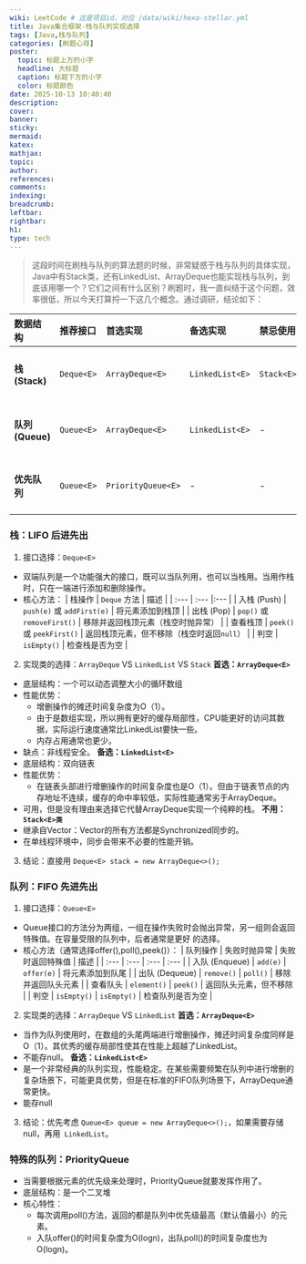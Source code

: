 ```yaml
---
wiki: LeetCode # 这是项目id，对应 /data/wiki/hexo-stellar.yml
title: Java集合框架-栈与队列实现选择
tags: [Java,栈与队列]
categories: [刷题心得]
poster:
  topic: 标题上方的小字
  headline: 大标题
  caption: 标题下方的小字
  color: 标题颜色
date: 2025-10-13 10:40:40
description:
cover:
banner:
sticky:
mermaid:
katex:
mathjax:
topic:
author:
references:
comments:
indexing:
breadcrumb:
leftbar:
rightbar:
h1:
type: tech
---
```

> 这段时间在刷栈与队列的算法题的时候，非常疑惑于栈与队列的具体实现，Java中有Stack类，还有LinkedList、ArrayDeque也能实现栈与队列，到底该用哪一个？它们之间有什么区别？刷题时，我一直纠结于这个问题，效率很低，所以今天打算捋一下这几个概念。通过调研，结论如下：

| 数据结构 | 推荐接口 | **首选实现** | 备选实现 | **禁忌使用** | 关键特性 |
| :--- | :--- | :--- | :--- |:--- |:--- |
| **栈 (Stack)** | `Deque<E>` | `ArrayDeque<E>` | `LinkedList<E>` | `Stack<E>` | LIFO (后进先出) |
| **队列 (Queue)** | `Queue<E>` | `ArrayDeque<E>` | `LinkedList<E>` | - | FIFO (先进先出) |
| **优先队列** | `Queue<E>` | `PriorityQueue<E>` | - | - | 堆排序，非FIFO |

### 栈：LIFO 后进先出
1. 接口选择：`Deque<E>`
  - 双端队列是一个功能强大的接口，既可以当队列用，也可以当栈用。当用作栈时，只在一端进行添加和删除操作。
  - 核心方法：
    | 栈操作 | `Deque` 方法 | 描述 |
    | :--- | :--- |:--- |
    | 入栈 (Push) | `push(e)` 或 `addFirst(e)` | 将元素添加到栈顶 |
    | 出栈 (Pop) | `pop()` 或 `removeFirst()` | 移除并返回栈顶元素（栈空时抛异常） |
    | 查看栈顶 | `peek()` 或 `peekFirst()` | 返回栈顶元素，但不移除（栈空时返回`null`） |
    | 判空 | `isEmpty()` | 检查栈是否为空 |
2. 实现类的选择：`ArrayDeque` VS `LinkedList` VS `Stack`
  **首选：`ArrayDeque<E>`**
  - 底层结构：一个可以动态调整大小的循环数组
  - 性能优势：
    - 增删操作的摊还时间复杂度为O（1）。
    - 由于是数组实现，所以拥有更好的缓存局部性，CPU能更好的访问其数据，实际运行速度通常比LinkedList要快一些。
    - 内存占用通常也更少。
  - 缺点：非线程安全。
  **备选：`LinkedList<E>`**
  - 底层结构：双向链表
  - 性能优势：
    - 在链表头部进行增删操作的时间复杂度也是O（1）。但由于链表节点的内存地址不连续，缓存的命中率较低，实际性能通常劣于ArrayDeque。
  - 可用，但是没有理由来选择它代替ArrayDeque实现一个纯粹的栈。
  **不用：`Stack<E>类`**
  - 继承自Vector：Vector的所有方法都是Synchronized同步的。
  - 在单线程环境中，同步会带来不必要的性能开销。
3. 结论：直接用 `Deque<E> stack = new ArrayDeque<>();` 

### 队列：FIFO 先进先出
1. 接口选择：`Queue<E>`
  - Queue接口的方法分为两组，一组在操作失败时会抛出异常，另一组则会返回特殊值。在容量受限的队列中，后者通常是更好 的选择。
  - 核心方法（通常选择offer(),poll(),peek()）：
  | 队列操作 | 失败时抛异常 | 失败时返回特殊值 | 描述 |
  | :--- | :--- | :--- | :--- |
  | 入队 (Enqueue) | `add(e)` | `offer(e)` | 将元素添加到队尾 |
  | 出队 (Dequeue) | `remove()` | `poll()` | 移除并返回队头元素 |
  | 查看队头 | `element()` | `peek()` | 返回队头元素，但不移除 |
  | 判空 | `isEmpty()` | `isEmpty()` | 检查队列是否为空 |
2. 实现类的选择：`ArrayDeque` VS `LinkedList`
  **首选：`ArrayDeque<E>`**
  - 当作为队列使用时，在数组的头尾两端进行增删操作，摊还时间复杂度同样是O（1）。其优秀的缓存局部性使其在性能上超越了LinkedList。
  - 不能存null。
  **备选：`LinkedList<E>`**
  - 是一个非常经典的队列实现，性能稳定。在某些需要频繁在队列中进行增删的复杂场景下，可能更具优势，但是在标准的FIFO队列场景下，ArrayDeque通常更快。
  - 能存null
3. 结论：优先考虑 `Queue<E> queue = new ArrayDeque<>();`，如果需要存储null，再用` LinkedList`。
### 特殊的队列：PriorityQueue
- 当需要根据元素的优先级来处理时，PriorityQueue就要发挥作用了。
- 底层结构：是一个二叉堆
- 核心特性：
  - 每次调用poll()方法，返回的都是队列中优先级最高（默认值最小）的元素。
  - 入队offer()的时间复杂度为O(logn)，出队poll()的时间复杂度也为O(logn)。